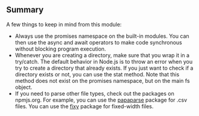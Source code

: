 ## Summary
A few things to keep in mind from this module:

- Always use the promises namespace on the built-in modules. You can then use the async and await operators to make code synchronous without blocking program execution.
- Whenever you are creating a directory, make sure that you wrap it in a try/catch. The default behavior in Node.js is to throw an error when you try to create a directory that already exists. If you just want to check if a directory exists or not, you can use the stat method. Note that this method does not exist on the promises namespace, but on the main fs object.
- If you need to parse other file types, check out the packages on npmjs.org. For example, you can use the [papaparse](https://www.npmjs.com/package/papaparse) package for .csv files. You can use the [fixy](https://www.npmjs.com/package/fixy) package for fixed-width files.